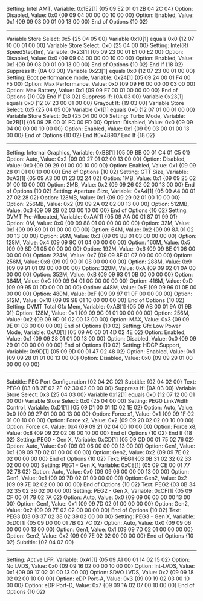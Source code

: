 Setting: Intel AMT, Variable: 0x1E2[1] {05 09 E2 01 01 2B 04 2C 04}
	Option: Disabled, Value: 0x0 {09 09 04 00 00 00 10 00 00}
	Option: Enabled, Value: 0x1 {09 09 03 00 01 00 13 00 00}
End of Options {10 02}

---------------------------------------------------------------------------------------------------------------------------------------------------------

Variable Store Select: 0x5 {25 04 05 00}
Variable 0x10[1] equals 0x0 {12 07 10 00 01 00 00}
	Variable Store Select: 0x0 {25 04 00 00}
	Setting: Intel(R) SpeedStep(tm), Variable: 0x23[1] {05 09 23 00 01 E1 00 E2 00}
		Option: Disabled, Value: 0x0 {09 09 04 00 00 00 10 00 00}
		Option: Enabled, Value: 0x1 {09 09 03 00 01 00 13 00 00}
	End of Options {10 02}
End If {18 02}
Suppress If: {0A 03 00}
Variable 0x23[1] equals 0x0 {12 07 23 00 01 00 00}
	Setting: Boot performance mode, Variable: 0x24[1] {05 09 24 00 01 F4 00 F5 00}
		Option: Max Performance, Value: 0x0 {09 09 F6 00 00 00 03 00 00}
		Option: Max Battery, Value: 0x1 {09 09 F7 00 01 00 00 00 00}
	End of Options {10 02}
End If {18 02}
Suppress If: {0A 03 00}
Variable 0x23[1] equals 0x0 {12 07 23 00 01 00 00}
	Grayout If: {19 03 00}
	Variable Store Select: 0x5 {25 04 05 00}
	Variable 0x1[1] equals 0x0 {12 07 01 00 01 00 00}
		Variable Store Select: 0x0 {25 04 00 00}
		Setting: Turbo Mode, Variable: 0x2B[1] {05 09 2B 00 01 FC 00 FD 00}
			Option: Disabled, Value: 0x0 {09 09 04 00 00 00 10 00 00}
			Option: Enabled, Value: 0x1 {09 09 03 00 01 00 13 00 00}
		End of Options {10 02}
	End If0x48907 						End If {18 02}

---------------------------------------------------------------------------------------------------------------------------------------------------------

Setting: Internal Graphics, Variable: 0xBB[1] {05 09 BB 00 01 C4 01 C5 01}
	Option: Auto, Value: 0x2 {09 09 27 01 02 00 13 00 00}
	Option: Disabled, Value: 0x0 {09 09 29 01 00 00 10 00 00}
	Option: Enabled, Value: 0x1 {09 09 28 01 01 00 10 00 00}
End of Options {10 02}
Setting: GTT Size, Variable: 0xA3[1] {05 09 A3 00 01 23 02 24 02}
	Option: 1MB, Value: 0x1 {09 09 25 02 01 00 10 00 00}
	Option: 2MB, Value: 0x2 {09 09 26 02 02 00 13 00 00}
End of Options {10 02}
Setting: Aperture Size, Variable: 0xA4[1] {05 09 A4 00 01 27 02 28 02}
	Option: 128MB, Value: 0x1 {09 09 29 02 01 00 10 00 00}
	Option: 256MB, Value: 0x2 {09 09 2A 02 02 00 13 00 00}
	Option: 512MB, Value: 0x3 {09 09 2B 02 03 00 10 00 00}
End of Options {10 02}
Setting: DVMT Pre-Allocated, Variable: 0xAA[1] {05 09 AA 00 01 87 01 99 01}
	Option: 0M, Value: 0x0 {09 09 88 01 00 00 00 00 00}
	Option: 32M, Value: 0x1 {09 09 89 01 01 00 00 00 00}
	Option: 64M, Value: 0x2 {09 09 8A 01 02 00 13 00 00}
	Option: 96M, Value: 0x3 {09 09 8B 01 03 00 00 00 00}
	Option: 128M, Value: 0x4 {09 09 8C 01 04 00 00 00 00}
	Option: 160M, Value: 0x5 {09 09 8D 01 05 00 00 00 00}
	Option: 192M, Value: 0x6 {09 09 8E 01 06 00 00 00 00}
	Option: 224M, Value: 0x7 {09 09 8F 01 07 00 00 00 00}
	Option: 256M, Value: 0x8 {09 09 90 01 08 00 00 00 00}
	Option: 288M, Value: 0x9 {09 09 91 01 09 00 00 00 00}
	Option: 320M, Value: 0xA {09 09 92 01 0A 00 00 00 00}
	Option: 352M, Value: 0xB {09 09 93 01 0B 00 00 00 00}
	Option: 384M, Value: 0xC {09 09 94 01 0C 00 00 00 00}
	Option: 416M, Value: 0xD {09 09 95 01 0D 00 00 00 00}
	Option: 448M, Value: 0xE {09 09 96 01 0E 00 00 00 00}
	Option: 480M, Value: 0xF {09 09 97 01 0F 00 00 00 00}
	Option: 512M, Value: 0x10 {09 09 98 01 10 00 00 00 00}
End of Options {10 02}
Setting: DVMT Total Gfx Mem, Variable: 0xAB[1] {05 09 AB 00 01 9A 01 9B 01}
	Option: 128M, Value: 0x1 {09 09 9C 01 01 00 00 00 00}
	Option: 256M, Value: 0x2 {09 09 9D 01 02 00 13 00 00}
	Option: MAX, Value: 0x3 {09 09 9E 01 03 00 00 00 00}
End of Options {10 02}
Setting: Gfx Low Power Mode, Variable: 0xA0[1] {05 09 A0 00 01 4D 02 4E 02}
	Option: Enabled, Value: 0x1 {09 09 28 01 01 00 13 00 00}
	Option: Disabled, Value: 0x0 {09 09 29 01 00 00 00 00 00}
End of Options {10 02}
Setting: HDCP Support, Variable: 0x9D[1] {05 09 9D 00 01 47 02 48 02}
	Option: Enabled, Value: 0x1 {09 09 28 01 01 00 13 00 00}
	Option: Disabled, Value: 0x0 {09 09 29 01 00 00 00 00 00}

---------------------------------------------------------------------------------------------------------------------------------------------------------

Subtitle: PEG Port Configuration {02 04 2C 02}
Subtitle:  {02 04 02 00}
Text: PEG0 {03 0B 2E 02 2F 02 30 02 00 00 00}
Suppress If: {0A 03 00}
Variable Store Select: 0x3 {25 04 03 00}
Variable 0x12[1] equals 0x0 {12 07 12 00 01 00 00}
	Variable Store Select: 0x0 {25 04 00 00}
	Setting: PEG0 LinkWidth Control, Variable: 0xD1[1] {05 09 D1 00 01 1D 02 1E 02}
		Option: Auto, Value: 0x0 {09 09 27 01 00 00 13 00 00}
		Option: Force x1, Value: 0x1 {09 09 1F 02 01 00 10 00 00}
		Option: Force x2, Value: 0x2 {09 09 20 02 02 00 10 00 00}
		Option: Force x4, Value: 0x4 {09 09 21 02 04 00 10 00 00}
		Option: Force x8, Value: 0x8 {09 09 22 02 08 00 10 00 00}
	End of Options {10 02}
End If {18 02}
Setting: PEG0 - Gen X, Variable: 0xCD[1] {05 09 CD 00 01 75 02 76 02}
	Option: Auto, Value: 0x0 {09 09 06 00 00 00 13 00 00}
	Option: Gen1, Value: 0x1 {09 09 7D 02 01 00 00 00 00}
	Option: Gen2, Value: 0x2 {09 09 7E 02 02 00 00 00 00}
End of Options {10 02}
Text: PEG1 {03 0B 31 02 32 02 33 02 00 00 00}
Setting: PEG1 - Gen X, Variable: 0xCE[1] {05 09 CE 00 01 77 02 78 02}
	Option: Auto, Value: 0x0 {09 09 06 00 00 00 13 00 00}
	Option: Gen1, Value: 0x1 {09 09 7D 02 01 00 00 00 00}
	Option: Gen2, Value: 0x2 {09 09 7E 02 02 00 00 00 00}
End of Options {10 02}
Text: PEG2 {03 0B 34 02 35 02 36 02 00 00 00}
Setting: PEG2 - Gen X, Variable: 0xCF[1] {05 09 CF 00 01 79 02 7A 02}
	Option: Auto, Value: 0x0 {09 09 06 00 00 00 13 00 00}
	Option: Gen1, Value: 0x1 {09 09 7D 02 01 00 00 00 00}
	Option: Gen2, Value: 0x2 {09 09 7E 02 02 00 00 00 00}
End of Options {10 02}
Text: PEG3 {03 0B 37 02 38 02 39 02 00 00 00}
Setting: PEG3 - Gen X, Variable: 0xD0[1] {05 09 D0 00 01 7B 02 7C 02}
	Option: Auto, Value: 0x0 {09 09 06 00 00 00 13 00 00}
	Option: Gen1, Value: 0x1 {09 09 7D 02 01 00 00 00 00}
	Option: Gen2, Value: 0x2 {09 09 7E 02 02 00 00 00 00}
End of Options {10 02}
Subtitle:  {02 04 02 00}

---------------------------------------------------------------------------------------------------------------------------------------------------------

Setting: Active LFP, Variable: 0xA1[1] {05 09 A1 00 01 14 02 15 02}
	Option: No LVDS, Value: 0x0 {09 09 16 02 00 00 10 00 00}
	Option: Int-LVDS, Value: 0x1 {09 09 17 02 01 00 13 00 00}
	Option: SDVO LVDS, Value: 0x2 {09 09 18 02 02 00 10 00 00}
	Option: eDP Port-A, Value: 0x3 {09 09 19 02 03 00 10 00 00}
	Option: eDP Port-D, Value: 0x7 {09 09 1A 02 07 00 10 00 00}
End of Options {10 02}